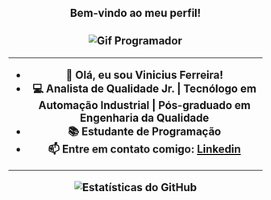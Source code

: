 <center><h2> Bem-vindo ao meu perfil! <h2><center>

![Gif Programador](https://media.tenor.com/zn8iyusePtgAAAAM/joy.gif)

-------------------------------

- 👋 Olá, eu sou Vinicius Ferreira!
- 💻 Analista de Qualidade Jr. | Tecnólogo em Automação Industrial | Pós-graduado em Engenharia da Qualidade
- 📚 Estudante de Programação
- 📫 Entre em contato comigo: [Linkedin](https://www.linkedin.com/in/vinicius-matheus-ferreira-6994ba247/)

-------------------------------

![Estatísticas do GitHub](https://github-readme-stats.vercel.app/api?vinimathf&show_icons=true&theme=dark)